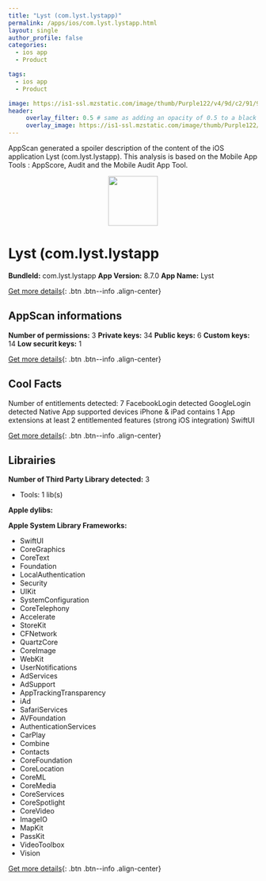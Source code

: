 ```yaml
---
title: "Lyst (com.lyst.lystapp)"
permalink: /apps/ios/com.lyst.lystapp.html
layout: single
author_profile: false
categories: 
  - ios app 
  - Product 

tags: 
  - ios app 
  - Product 

image: https://is1-ssl.mzstatic.com/image/thumb/Purple122/v4/9d/c2/91/9dc29129-910f-f6f3-f19f-075132b02ef3/AppIcon-1x_U007emarketing-0-7-0-85-220.png/512x512bb.jpg
header: 
     overlay_filter: 0.5 # same as adding an opacity of 0.5 to a black background
     overlay_image: https://is1-ssl.mzstatic.com/image/thumb/Purple122/v4/9d/c2/91/9dc29129-910f-f6f3-f19f-075132b02ef3/AppIcon-1x_U007emarketing-0-7-0-85-220.png/512x512bb.jpg
---
```

AppScan generated a spoiler description of the content of the iOS application Lyst (com.lyst.lystapp). This analysis is based on the Mobile App Tools : AppScore, Audit and the Mobile Audit App Tool.

  
  
<div style="text-align: center;"><img src="https://is1-ssl.mzstatic.com/image/thumb/Purple122/v4/9d/c2/91/9dc29129-910f-f6f3-f19f-075132b02ef3/AppIcon-1x_U007emarketing-0-7-0-85-220.png/512x512bb.jpg" width="100" height="100"></div>  
  
# Lyst (com.lyst.lystapp

**BundleId:** com.lyst.lystapp
**App Version:** 8.7.0
**App Name:** Lyst


[Get more details](/pricing.html){: .btn .btn--info .align-center}  
  
## AppScan informations 

**Number of permissions:** 3
**Private keys:** 34
**Public keys:** 6
**Custom keys:** 14
**Low securit keys:** 1
  
[Get more details](/pricing.html){: .btn .btn--info .align-center}

## Cool Facts

Number of entitlements detected: 7
FacebookLogin detected
GoogleLogin detected
Native App
supported devices iPhone & iPad
contains 1 App extensions
at least 2 entitlemented features (strong iOS integration)
SwiftUI
  
[Get more details](/pricing.html){: .btn .btn--info .align-center}

## Librairies 
**Number of Third Party Library detected:** 3
- Tools: 1 lib(s)

**Apple dylibs:**


**Apple System Library Frameworks:**
- SwiftUI
- CoreGraphics
- CoreText
- Foundation
- LocalAuthentication
- Security
- UIKit
- SystemConfiguration
- CoreTelephony
- Accelerate
- StoreKit
- CFNetwork
- QuartzCore
- CoreImage
- WebKit
- UserNotifications
- AdServices
- AdSupport
- AppTrackingTransparency
- iAd
- SafariServices
- AVFoundation
- AuthenticationServices
- CarPlay
- Combine
- Contacts
- CoreFoundation
- CoreLocation
- CoreML
- CoreMedia
- CoreServices
- CoreSpotlight
- CoreVideo
- ImageIO
- MapKit
- PassKit
- VideoToolbox
- Vision


  
[Get more details](/pricing.html){: .btn .btn--info .align-center}

